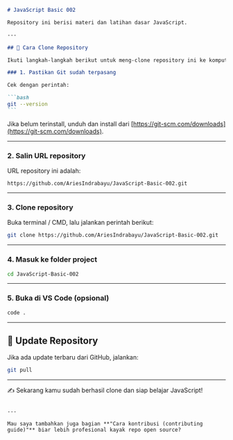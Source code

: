 ````markdown
# JavaScript Basic 002

Repository ini berisi materi dan latihan dasar JavaScript.

---

## 🚀 Cara Clone Repository

Ikuti langkah-langkah berikut untuk meng-clone repository ini ke komputer lokal:

### 1. Pastikan Git sudah terpasang

Cek dengan perintah:

```bash
git --version
```
````

Jika belum terinstall, unduh dan install dari [https://git-scm.com/downloads](https://git-scm.com/downloads).

---

### 2. Salin URL repository

URL repository ini adalah:

```
https://github.com/AriesIndrabayu/JavaScript-Basic-002.git
```

---

### 3. Clone repository

Buka terminal / CMD, lalu jalankan perintah berikut:

```bash
git clone https://github.com/AriesIndrabayu/JavaScript-Basic-002.git
```

---

### 4. Masuk ke folder project

```bash
cd JavaScript-Basic-002
```

---

### 5. Buka di VS Code (opsional)

```bash
code .
```

---

## 🔄 Update Repository

Jika ada update terbaru dari GitHub, jalankan:

```bash
git pull
```

---

✍️ Sekarang kamu sudah berhasil clone dan siap belajar JavaScript!

```

---

Mau saya tambahkan juga bagian **"Cara kontribusi (contributing guide)"** biar lebih profesional kayak repo open source?
```
